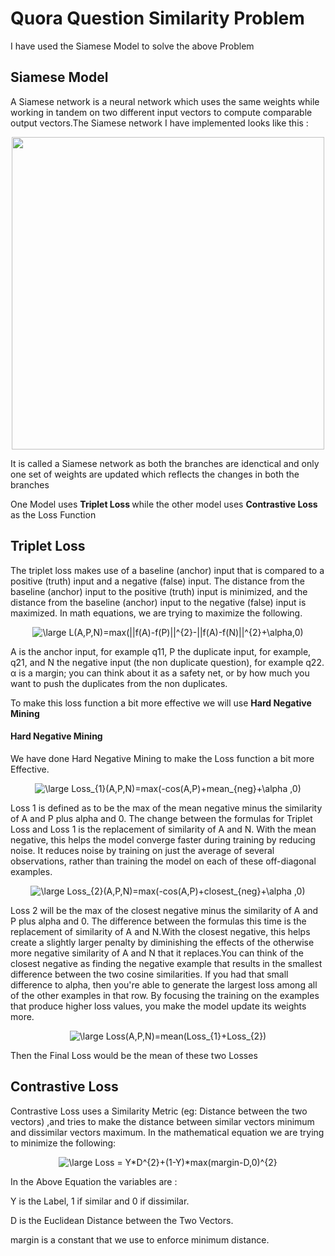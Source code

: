 # Quora Question Similarity Problem

I have used the Siamese Model to solve the above Problem

## Siamese Model
A Siamese network is a neural network which uses the same weights while working in tandem on two different input vectors to compute comparable output vectors.The Siamese network I have implemented looks like this :


<p align="center">
  <img src="https://zhangruochi.com/Question-duplicates/2020/08/23/siamese.png" width="500" height="500">


It is called a Siamese network as both the branches are idenctical and only one set of weights are updated which reflects the changes in both the branches 


One Model uses <b> Triplet Loss </b> while the other model uses <b> Contrastive Loss </b> as the Loss Function
## Triplet Loss

The triplet loss makes use of a baseline (anchor) input that is compared to a positive (truth) input and a negative (false) input. The distance from the baseline (anchor) input to the positive (truth) input is minimized, and the distance from the baseline (anchor) input to the negative (false) input is maximized. In math equations, we are trying to maximize the following. 
  <p align = "center">
  <img src="https://latex.codecogs.com/gif.latex?\large&space;L(A,P,N)=max(||f(A)-f(P)||^{2}-||f(A)-f(N)||^{2}&plus;\alpha,0)" title="\large L(A,P,N)=max(||f(A)-f(P)||^{2}-||f(A)-f(N)||^{2}+\alpha,0)" />
  
  </p>
    
A is the anchor input, for example q11, P the duplicate input, for example, q21, and N the negative input (the non duplicate question), for example q22.  α is a margin; you can think about it as a safety net, or by how much you want to push the duplicates from the non duplicates.

To make this  loss function a bit more effective we will use <b> Hard Negative Mining </b>

#### Hard Negative Mining

We have done Hard Negative Mining to make the Loss function a bit more Effective.
 
 <p align = "center">
<img src="https://latex.codecogs.com/gif.latex?\large&space;Loss_{1}(A,P,N)=max(-cos(A,P)&plus;mean_{neg}&plus;\alpha&space;,0)" title="\large Loss_{1}(A,P,N)=max(-cos(A,P)+mean_{neg}+\alpha ,0)" /> </p>

Loss 1  is defined  as to be the max of the mean negative minus the similarity of A and P plus alpha and 0. The change between the formulas for Triplet Loss and Loss 1 is the replacement of similarity of A and N. With the mean negative, this helps the model converge faster during training by reducing noise. It reduces noise by training on just the average of several observations, rather than training the model on each of these off-diagonal examples.

 <p align = "center">
<img src="https://latex.codecogs.com/gif.latex?\large&space;Loss_{2}(A,P,N)=max(-cos(A,P)&plus;closest_{neg}&plus;\alpha&space;,0)" title="\large Loss_{2}(A,P,N)=max(-cos(A,P)+closest_{neg}+\alpha ,0)" /> </p>

Loss 2 will be the max of the closest negative minus the similarity of A and P plus alpha and 0. The difference between the formulas this time is the replacement of similarity of A and N.With the closest negative, this helps create a slightly larger penalty by diminishing the effects of the otherwise more negative similarity of A and N that it replaces.You can think of the closest negative as finding the negative example that results in the smallest difference between the two cosine similarities. If you had that small difference to alpha, then you're able to generate the largest loss among all of the other examples in that row. By focusing the training on the examples that produce higher loss values, you make the model update its weights more.


 <p align = "center">
<img src="https://latex.codecogs.com/gif.latex?\large&space;Loss(A,P,N)=mean(Loss_{1}&plus;Loss_{2})" title="\large Loss(A,P,N)=mean(Loss_{1}+Loss_{2})" />
</p>

Then the Final Loss would be the mean of these two Losses


## Contrastive Loss

Contrastive Loss uses a Similarity Metric (eg: Distance between the two vectors) ,and tries to make the distance between similar vectors minimum and dissimilar vectors maximum.
In the mathematical equation we are trying to minimize the following:

<p align = "center">
<img src="https://latex.codecogs.com/gif.latex?\large&space;Loss&space;=&space;Y*D^{2}&plus;(1-Y)*max(margin-D,0)^{2}" title="\large Loss = Y*D^{2}+(1-Y)*max(margin-D,0)^{2}" />
 </p>
 
 In the Above Equation the variables are :
 
 Y is the Label, 1 if  similar and 0 if dissimilar.
 
 
 D is the Euclidean Distance between the Two Vectors.
 
 
 margin is a constant that we use to enforce minimum distance.
